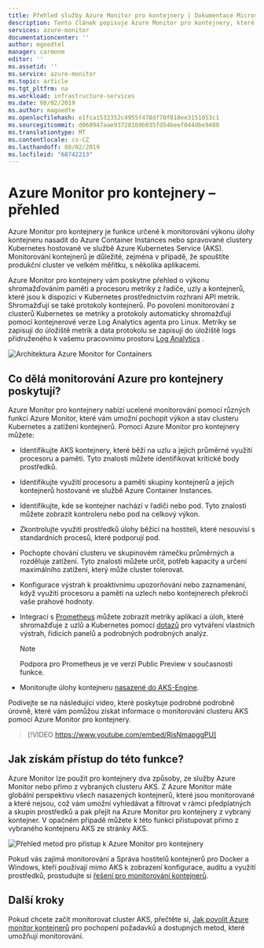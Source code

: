 ```yaml
---
title: Přehled služby Azure Monitor pro kontejnery | Dokumentace Microsoftu
description: Tento článek popisuje Azure Monitor pro kontejnery, které monitoruje řešení přehledy o kontejnerech AKS a hodnota, kterou nabízí monitorování stavu clusteru AKS a v Azure Container Instances.
services: azure-monitor
documentationcenter: ''
author: mgoedtel
manager: carmonm
editor: ''
ms.assetid: ''
ms.service: azure-monitor
ms.topic: article
ms.tgt_pltfrm: na
ms.workload: infrastructure-services
ms.date: 08/02/2019
ms.author: magoedte
ms.openlocfilehash: e1fca1532352c4955f478df70f818ee3151053c1
ms.sourcegitcommit: d060947aae93728169b035fd54beef044dbe9480
ms.translationtype: MT
ms.contentlocale: cs-CZ
ms.lasthandoff: 08/02/2019
ms.locfileid: "68742213"
---
```

# <a name="azure-monitor-for-containers-overview"></a>Azure Monitor pro kontejnery – přehled

Azure Monitor pro kontejnery je funkce určené k monitorování výkonu úlohy kontejneru nasadit do Azure Container Instances nebo spravované clustery Kubernetes hostované ve službě Azure Kubernetes Service (AKS). Monitorování kontejnerů je důležité, zejména v případě, že spouštíte produkční cluster ve velkém měřítku, s několika aplikacemi.

Azure Monitor pro kontejnery vám poskytne přehled o výkonu shromažďováním paměti a procesoru metriky z řadiče, uzly a kontejnerů, které jsou k dispozici v Kubernetes prostřednictvím rozhraní API metrik. Shromažďují se také protokoly kontejnerů.  Po povolení monitorování z clusterů Kubernetes se metriky a protokoly automaticky shromažďují pomocí kontejnerové verze Log Analytics agenta pro Linux. Metriky se zapisují do úložiště metrik a data protokolu se zapisují do úložiště logs přidruženého k vašemu pracovnímu prostoru [Log Analytics](../log-query/log-query-overview.md) . 

![Architektura Azure Monitor for Containers](./media/container-insights-overview/azmon-containers-architecture-01.png)
 
## <a name="what-does-azure-monitor-for-containers-provide"></a>Co dělá monitorování Azure pro kontejnery poskytují?

Azure Monitor pro kontejnery nabízí ucelené monitorování pomocí různých funkcí Azure Monitor, které vám umožní pochopit výkon a stav clusteru Kubernetes a zatížení kontejnerů. Pomocí Azure Monitor pro kontejnery můžete:

* Identifikujte AKS kontejnery, které běží na uzlu a jejich průměrné využití procesoru a paměti. Tyto znalosti můžete identifikovat kritické body prostředků.
* Identifikujte využití procesoru a paměti skupiny kontejnerů a jejich kontejnerů hostované ve službě Azure Container Instances.  
* Identifikujte, kde se kontejner nachází v řadiči nebo pod. Tyto znalosti můžete zobrazit kontroleru nebo pod na celkový výkon.
* Zkontrolujte využití prostředků úlohy běžící na hostiteli, které nesouvisí s standardních procesů, které podporují pod.
* Pochopte chování clusteru ve skupinovém rámečku průměrných a rozděluje zatížení. Tyto znalosti můžete určit, potřeb kapacity a určení maximálního zatížení, který může cluster tolerovat. 
* Konfigurace výstrah k proaktivnímu upozorňování nebo zaznamenání, když využití procesoru a paměti na uzlech nebo kontejnerech překročí vaše prahové hodnoty.
* Integrací s [Prometheus](https://prometheus.io/docs/introduction/overview/) můžete zobrazit metriky aplikací a úloh, které shromažďuje z uzlů a Kubernetes pomocí [dotazů](container-insights-log-search.md) pro vytváření vlastních výstrah, řídicích panelů a podrobných podrobných analýz.

    >[!NOTE]
    >Podpora pro Prometheus je ve verzi Public Preview v současnosti funkce.
    >

* Monitorujte úlohy kontejneru [nasazené do AKS-Engine](https://github.com/microsoft/OMS-docker/tree/aks-engine).

Podívejte se na následující video, které poskytuje podrobné podrobně úrovně, které vám pomůžou získat informace o monitorování clusteru AKS pomocí Azure Monitor pro kontejnery.

> [!VIDEO https://www.youtube.com/embed/RjsNmapggPU]

## <a name="how-do-i-access-this-feature"></a>Jak získám přístup do této funkce?

Azure Monitor lze použít pro kontejnery dva způsoby, ze služby Azure Monitor nebo přímo z vybraných clusteru AKS. Z Azure Monitor máte globální perspektivu všech nasazených kontejnerů, které jsou monitorované a které nejsou, což vám umožní vyhledávat a filtrovat v rámci předplatných a skupin prostředků a pak přejít na Azure Monitor pro kontejnery z vybraný kontejner.  V opačném případě můžete k této funkci přistupovat přímo z vybraného kontejneru AKS ze stránky AKS.  

![Přehled metod pro přístup k Azure Monitor pro kontejnery](./media/container-insights-overview/azmon-containers-experience.png)

Pokud vás zajímá monitorování a Správa hostitelů kontejnerů pro Docker a Windows, kteří používají mimo AKS k zobrazení konfigurace, auditu a využití prostředků, prostudujte si [řešení pro monitorování kontejnerů](../../azure-monitor/insights/containers.md).

## <a name="next-steps"></a>Další kroky

Pokud chcete začít monitorovat cluster AKS, přečtěte si, [Jak povolit Azure monitor kontejnerů](container-insights-onboard.md) pro pochopení požadavků a dostupných metod, které umožňují monitorování.  
